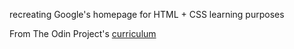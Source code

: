 recreating Google's homepage for HTML + CSS learning purposes

From The Odin Project's [curriculum](http://www.theodinproject.com/courses/web-development-101/lessons/html-css)
